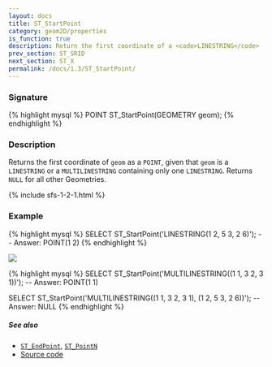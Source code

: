 ```yaml
---
layout: docs
title: ST_StartPoint
category: geom2D/properties
is_function: true
description: Return the first coordinate of a <code>LINESTRING</code>
prev_section: ST_SRID
next_section: ST_X
permalink: /docs/1.3/ST_StartPoint/
---
```


### Signature

{% highlight mysql %}
POINT ST_StartPoint(GEOMETRY geom);
{% endhighlight %}

### Description

Returns the first coordinate of `geom` as a `POINT`, given that `geom` is a
`LINESTRING` or a `MULTILINESTRING` containing only one `LINESTRING`. Returns
`NULL` for all other Geometries.

{% include sfs-1-2-1.html %}

### Example

{% highlight mysql %}
SELECT ST_StartPoint('LINESTRING(1 2, 5 3, 2 6)');
-- Answer: POINT(1 2)
{% endhighlight %}

<img class="displayed" src="../ST_StartPoint.png"/>

{% highlight mysql %}
SELECT ST_StartPoint('MULTILINESTRING((1 1, 3 2, 3 1))');
-- Answer: POINT(1 1)

SELECT ST_StartPoint('MULTILINESTRING((1 1, 3 2, 3 1),
                                      (1 2, 5 3, 2 6))');
-- Answer: NULL
{% endhighlight %}

##### See also

* [`ST_EndPoint`](../ST_EndPoint), [`ST_PointN`](../ST_PointN)
* <a href="https://github.com/orbisgis/h2gis/blob/master/h2spatial/src/main/java/org/h2gis/h2spatial/internal/function/spatial/properties/ST_StartPoint.java" target="_blank">Source code</a>
